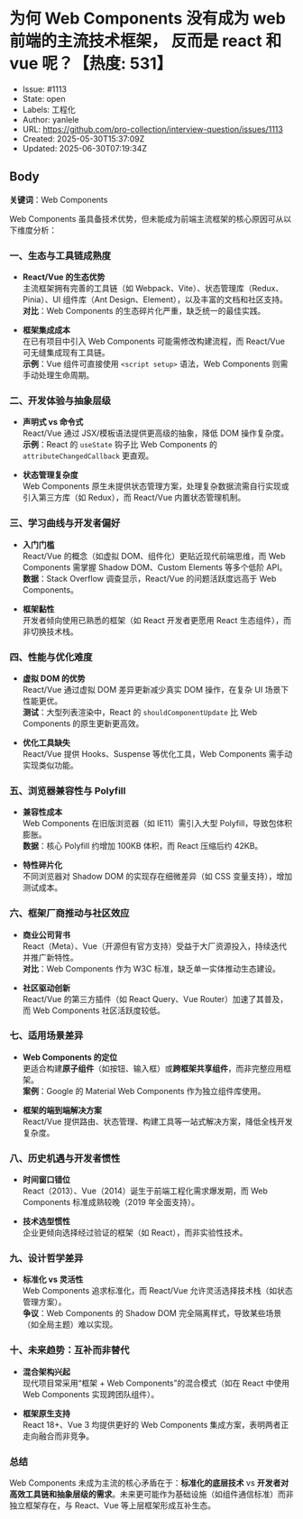 # 为何 Web Components 没有成为 web 前端的主流技术框架， 反而是 react 和 vue 呢？【热度: 531】

- Issue: #1113
- State: open
- Labels: 工程化
- Author: yanlele
- URL: https://github.com/pro-collection/interview-question/issues/1113
- Created: 2025-05-30T15:37:09Z
- Updated: 2025-06-30T07:19:34Z

## Body

**关键词**：Web Components

Web Components 虽具备技术优势，但未能成为前端主流框架的核心原因可从以下维度分析：

### 一、**生态与工具链成熟度**

- **React/Vue 的生态优势**  
  主流框架拥有完善的工具链（如 Webpack、Vite）、状态管理库（Redux、Pinia）、UI 组件库（Ant Design、Element），以及丰富的文档和社区支持。  
  **对比**：Web Components 的生态碎片化严重，缺乏统一的最佳实践。

- **框架集成成本**  
  在已有项目中引入 Web Components 可能需修改构建流程，而 React/Vue 可无缝集成现有工具链。  
  **示例**：Vue 组件可直接使用 `<script setup>` 语法，Web Components 则需手动处理生命周期。

### 二、**开发体验与抽象层级**

- **声明式 vs 命令式**  
  React/Vue 通过 JSX/模板语法提供更高级的抽象，降低 DOM 操作复杂度。  
  **示例**：React 的 `useState` 钩子比 Web Components 的 `attributeChangedCallback` 更直观。

- **状态管理复杂度**  
  Web Components 原生未提供状态管理方案，处理复杂数据流需自行实现或引入第三方库（如 Redux），而 React/Vue 内置状态管理机制。

### 三、**学习曲线与开发者偏好**

- **入门门槛**  
  React/Vue 的概念（如虚拟 DOM、组件化）更贴近现代前端思维，而 Web Components 需掌握 Shadow DOM、Custom Elements 等多个低阶 API。  
  **数据**：Stack Overflow 调查显示，React/Vue 的问题活跃度远高于 Web Components。

- **框架黏性**  
  开发者倾向使用已熟悉的框架（如 React 开发者更愿用 React 生态组件），而非切换技术栈。

### 四、**性能与优化难度**

- **虚拟 DOM 的优势**  
  React/Vue 通过虚拟 DOM 差异更新减少真实 DOM 操作，在复杂 UI 场景下性能更优。  
  **测试**：大型列表渲染中，React 的 `shouldComponentUpdate` 比 Web Components 的原生更新更高效。

- **优化工具缺失**  
  React/Vue 提供 Hooks、Suspense 等优化工具，Web Components 需手动实现类似功能。

### 五、**浏览器兼容性与 Polyfill**

- **兼容性成本**  
  Web Components 在旧版浏览器（如 IE11）需引入大型 Polyfill，导致包体积膨胀。  
  **数据**：核心 Polyfill 约增加 100KB 体积，而 React 压缩后约 42KB。

- **特性碎片化**  
  不同浏览器对 Shadow DOM 的实现存在细微差异（如 CSS 变量支持），增加测试成本。

### 六、**框架厂商推动与社区效应**

- **商业公司背书**  
  React（Meta）、Vue（开源但有官方支持）受益于大厂资源投入，持续迭代并推广新特性。  
  **对比**：Web Components 作为 W3C 标准，缺乏单一实体推动生态建设。

- **社区驱动创新**  
  React/Vue 的第三方插件（如 React Query、Vue Router）加速了其普及，而 Web Components 社区活跃度较低。

### 七、**适用场景差异**

- **Web Components 的定位**  
  更适合构建**原子组件**（如按钮、输入框）或**跨框架共享组件**，而非完整应用框架。  
  **案例**：Google 的 Material Web Components 作为独立组件库使用。

- **框架的端到端解决方案**  
  React/Vue 提供路由、状态管理、构建工具等一站式解决方案，降低全栈开发复杂度。

### 八、**历史机遇与开发者惯性**

- **时间窗口错位**  
  React（2013）、Vue（2014）诞生于前端工程化需求爆发期，而 Web Components 标准成熟较晚（2019 年全面支持）。

- **技术选型惯性**  
  企业更倾向选择经过验证的框架（如 React），而非实验性技术。

### 九、**设计哲学差异**

- **标准化 vs 灵活性**  
  Web Components 追求标准化，而 React/Vue 允许灵活选择技术栈（如状态管理方案）。  
  **争议**：Web Components 的 Shadow DOM 完全隔离样式，导致某些场景（如全局主题）难以实现。

### 十、**未来趋势：互补而非替代**

- **混合架构兴起**  
  现代项目常采用“框架 + Web Components”的混合模式（如在 React 中使用 Web Components 实现跨团队组件）。

- **框架原生支持**  
  React 18+、Vue 3 均提供更好的 Web Components 集成方案，表明两者正走向融合而非竞争。

### 总结

Web Components 未成为主流的核心矛盾在于：**标准化的底层技术** vs **开发者对高效工具链和抽象层级的需求**。未来更可能作为基础设施（如组件通信标准）而非独立框架存在，与 React、Vue 等上层框架形成互补生态。

